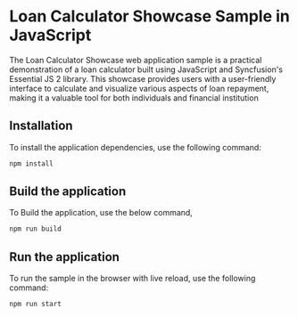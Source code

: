 # Loan Calculator Showcase Sample in JavaScript

The Loan Calculator Showcase web application sample is a practical demonstration of a loan calculator built using JavaScript and Syncfusion's Essential JS 2 library. This showcase provides users with a user-friendly interface to calculate and visualize various aspects of loan repayment, making it a valuable tool for both individuals and financial institution

## Installation

To install the application dependencies, use the following command:

```sh
npm install
```

## Build the application

To Build the application, use the below command,

```sh
npm run build
```

## Run the application

To run the sample in the browser with live reload, use the following command:

```sh
npm run start
```